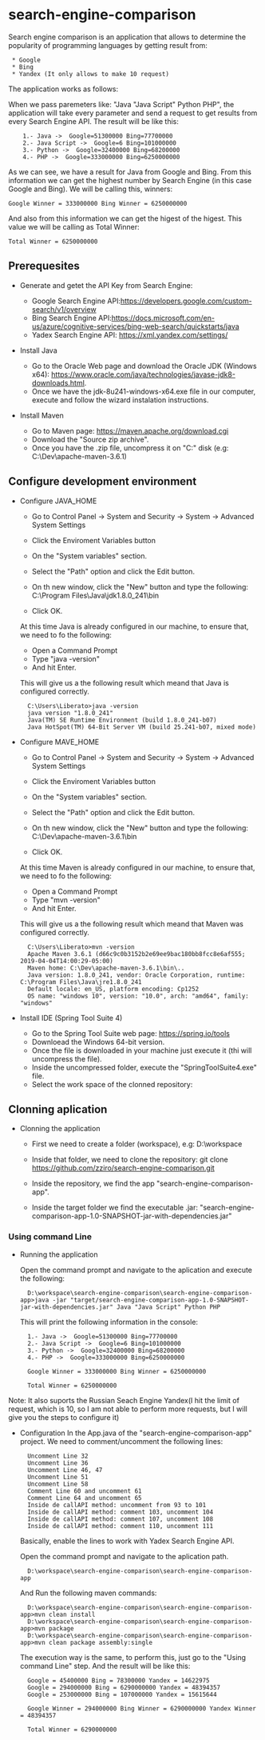 # search-engine-comparison

Search engine comparison is an application that allows to determine the popularity of programming languages by getting result from:

	 * Google
	 * Bing
	 * Yandex (It only allows to make 10 request)

The application works as follows:

When we pass paremeters like: "Java "Java Script" Python PHP", the application will take every parameter and send a request to get results from every Search Engine API. The result will be like this:

		1.- Java ->  Google=51300000 Bing=77700000
		2.- Java Script ->  Google=6 Bing=101000000
		3.- Python ->  Google=32400000 Bing=68200000
		4.- PHP ->  Google=333000000 Bing=6250000000

As we can see, we have a result for Java from Google and Bing. 
From this information we can get the highest number by Search Engine (in this case Google and Bing). We will be calling this, winners:

	Google Winner = 333000000 Bing Winner = 6250000000

And also from this information we can get the higest of the higest. This value we will be calling as Total Winner:

	Total Winner = 6250000000

## Prerequesites
* Generate and getet the API Key from Search Engine:
	- Google Search Engine API:https://developers.google.com/custom-search/v1/overview
	- Bing Search Engine API:https://docs.microsoft.com/en-us/azure/cognitive-services/bing-web-search/quickstarts/java
	- Yadex Search Engine API: https://xml.yandex.com/settings/

* Install Java
	- Go to the Oracle Web page and download the Oracle JDK (Windows x64): https://www.oracle.com/java/technologies/javase-jdk8-downloads.html.
	- Once we have the jdk-8u241-windows-x64.exe file in our computer, execute and follow the wizard instalation instructions.

* Install Maven 
	- Go to Maven page: https://maven.apache.org/download.cgi
	- Download the "Source zip archive".
	- Once you have the .zip file, uncompress it on "C:\" disk (e.g: C:\Dev\apache-maven-3.6.1)	

## Configure development environment
* Configure JAVA_HOME 
	- Go to Control Panel -> System and Security -> System -> Advanced System Settings
	- Click the Enviroment Variables button
	- On the "System variables" section.
	- Select the "Path" option and click the Edit button.
	- On th new window, click the "New" button and type the following:
		C:\Program Files\Java\jdk1.8.0_241\bin
		
	- Click OK.
	
	At this time Java is already configured in our machine, to ensure that, we need to fo the following:
	- Open a Command Prompt
	- Type "java -version"
	- And hit Enter.

	This will give us a the following result which meand that Java is configured correctly.

		C:\Users\Liberato>java -version
		java version "1.8.0_241"
		Java(TM) SE Runtime Environment (build 1.8.0_241-b07)
		Java HotSpot(TM) 64-Bit Server VM (build 25.241-b07, mixed mode)

* Configure MAVE_HOME 
	- Go to Control Panel -> System and Security -> System -> Advanced System Settings
	- Click the Enviroment Variables button
	- On the "System variables" section.
	- Select the "Path" option and click the Edit button.
	- On th new window, click the "New" button and type the following:
		C:\Dev\apache-maven-3.6.1\bin
		
	- Click OK.
	
	At this time Maven is already configured in our machine, to ensure that, we need to fo the following:
	- Open a Command Prompt
	- Type "mvn -version"
	- And hit Enter.

	This will give us a the following result which meand that Maven was configured correctly.

		C:\Users\Liberato>mvn -version
		Apache Maven 3.6.1 (d66c9c0b3152b2e69ee9bac180bb8fcc8e6af555; 2019-04-04T14:00:29-05:00)
		Maven home: C:\Dev\apache-maven-3.6.1\bin\..
		Java version: 1.8.0_241, vendor: Oracle Corporation, runtime: C:\Program Files\Java\jre1.8.0_241
		Default locale: en_US, platform encoding: Cp1252
		OS name: "windows 10", version: "10.0", arch: "amd64", family: "windows"
	 
* Install IDE (Spring Tool Suite 4)
	- Go to the Spring Tool Suite web page: https://spring.io/tools
	- Downloead the Windows 64-bit version.
	- Once the file is downloaded in your machine just execute it (thi will uncompress the file).
	- Inside the uncompressed folder, execute the "SpringToolSuite4.exe" file.
	- Select the work space of the clonned repository:


## Clonning aplication
* Clonning the application
    - First we need to create a folder (workspace), e.g: D:\workspace
	- Inside that folder, we need to clone the repository:
		git clone https://github.com/zziro/search-engine-comparison.git
	
	- Inside the repository, we find the app "search-engine-comparison-app".
	- Inside the target folder we find the executable .jar: "search-engine-comparison-app-1.0-SNAPSHOT-jar-with-dependencies.jar"	

### Using command Line
* Running the application

	Open the command prompt and navigate to the aplication and execute the following:
	
		D:\workspace\search-engine-comparison\search-engine-comparison-app>java -jar "target/search-engine-comparison-app-1.0-SNAPSHOT-jar-with-dependencies.jar" Java "Java Script" Python PHP
	
	This will print the following information in the console:
	
		1.- Java ->  Google=51300000 Bing=77700000
		2.- Java Script ->  Google=6 Bing=101000000
		3.- Python ->  Google=32400000 Bing=68200000
		4.- PHP ->  Google=333000000 Bing=6250000000

		Google Winner = 333000000 Bing Winner = 6250000000

		Total Winner = 6250000000	
	
Note: It also suports the Russian Seach Engine Yandex(I hit the limit of request, which is 10, so I am not able to perform more requests, but I will give you the steps to configure it)
* Configuration
	In the App.java of the "search-engine-comparison-app" project. We need to comment/uncomment the following lines:

		Uncomment Line 32
		Uncomment Line 36
		Uncomment Line 46, 47
		Uncomment Line 51
		Uncomment Line 58
		Comment Line 60 and uncomment 61	
		Comment Line 64 and uncomment 65
		Inside de callAPI method: uncomment from 93 to 101
		Inside de callAPI method: comment 103, uncomment 104
		Inside de callAPI method: comment 107, uncomment 108
		Inside de callAPI method: comment 110, uncomment 111

	Basically, enable the lines to work with Yadex Search Engine API.
	
	Open the command prompt and navigate to the aplication path.

		D:\workspace\search-engine-comparison\search-engine-comparison-app

	And Run the following maven commands:

		D:\workspace\search-engine-comparison\search-engine-comparison-app>mvn clean install
		D:\workspace\search-engine-comparison\search-engine-comparison-app>mvn package
		D:\workspace\search-engine-comparison\search-engine-comparison-app>mvn clean package assembly:single

	The execution way is the same, to perform this, just go to the "Using command Line" step. And the result will be like this:

		Google = 45400000 Bing = 78300000 Yandex = 14622975
		Google = 294000000 Bing = 6290000000 Yandex = 48394357
		Google = 253000000 Bing = 107000000 Yandex = 15615644

		Google Winner = 294000000 Bing Winner = 6290000000 Yandex Winner = 48394357

		Total Winner = 6290000000



